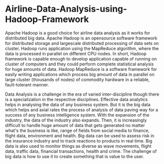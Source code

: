 # Airline-Data-Analysis-using-Hadoop-Framework

Apache Hadoop is a good choice for airline data analysis as it works for distributed big data. Apache Hadoop is an opensource software framework for distributed storage and largescale distributed processing of data sets on cluster. Hadoop runs application using the MapReduce algorithm, where the data is processed in parallel on different CPU nodes. In short, Hadoop framework is capable enough to develop application capable of running on cluster of computers and they could perform complete statistical analysis for huge amounts of data. Hadoop MapReduce is a software framework for easily writing applications which process big amount of data in parallel on large cluster (thousands of nodes) of commodity hardware in a reliable, fault-tolerant manner.

Data Analysis is a challenge in the era of varied inter-discipline though there is a specialization in the respective disciplines. Effective data analytics helps in analysing the data of any business system. But it is the big data which helps and axial rates the process of analysis of data paving way for a success of any business intelligence system. With the expansion of the industry, the data of the industry also expands. Then, it is increasingly difficult to handle huge amount of data that gets generated no matter what's the business is like, range of fields from social media to finance, flight data, environment and health. Big data can be used to assess risk in the insurance industry and to track reactions to products in real time. Big data is also used to monitor things as diverse as wave movements, flight data, traffic data, financial transactions, health and crime. The challenge of big data is how to use it to create something that is value to the user.
